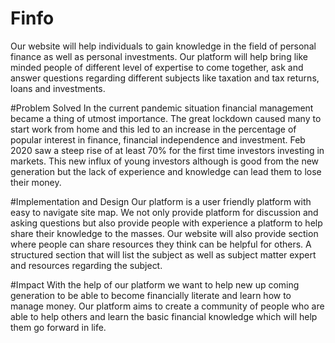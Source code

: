 # Finfo
Our website will help individuals to gain knowledge in the field of personal finance as well as personal investments. 
Our platform will help bring like minded people of different level of expertise to come together, ask and answer questions regarding different subjects like taxation and tax returns, loans and investments. 


#Problem Solved 
In the current pandemic situation financial management became a thing of  utmost importance. 
The great lockdown caused many to start work from home and this led to an increase in the percentage of popular interest in finance, financial independence and investment.
Feb 2020 saw a steep rise of at least 70% for the first time investors investing in markets.
This new influx of  young investors although is good from the new generation but the lack of experience and knowledge can lead them to lose their money.

#Implementation and Design
Our platform is a user friendly platform with easy to navigate site map.
We not only provide platform for discussion and asking questions but also provide people with experience a platform to help share their knowledge to the masses.
Our website will also provide section where people can share resources they think can be helpful for others. A structured section that will list the subject as well as subject matter expert and resources regarding the subject. 

#Impact
With the help of our platform we want to help new up coming generation to be able to become financially literate and learn how to manage money. 
Our platform aims to create a community of people who are able to help others and learn the basic financial knowledge which will help them go forward in life.
